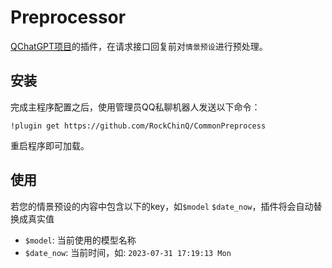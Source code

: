 # Preprocessor

[QChatGPT项目](https://github.com/RockChinQ/QChatGPT)的插件，在请求接口回复前对`情景预设`进行预处理。

## 安装

完成主程序配置之后，使用管理员QQ私聊机器人发送以下命令：

```
!plugin get https://github.com/RockChinQ/CommonPreprocess
```

重启程序即可加载。

## 使用

若您的情景预设的内容中包含以下的key，如`$model` `$date_now`，插件将会自动替换成真实值

- `$model`: 当前使用的模型名称
- `$date_now`: 当前时间，如: `2023-07-31 17:19:13 Mon`